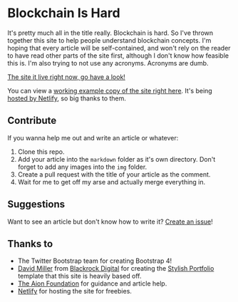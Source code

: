 # Blockchain Is Hard

It's pretty much all in the title really. Blockchain is hard. So I've thrown together this site to help people understand blockchain concepts. I'm hoping that every article will be self-contained, and won't rely on the reader to have read other parts of the site first, although I don't know how feasible this is. I'm also trying to not use any acronyms. Acronyms are dumb.

[The site it live right now, go have a look!](https://blockchainishard.com)

You can view a [working example copy of the site right here](https://naughty-nightingale-a24cc5.netlify.com/). It's being [hosted by Netlify](https://www.netlify.com/), so big thanks to them.

## Contribute

If you wanna help me out and write an article or whatever:

1. Clone this repo.
2. Add your article into the `markdown` folder as it's own directory. Don't forget to add any images into the `img` folder.
3. Create a pull request with the title of your article as the comment.
4. Wait for me to get off my arse and actually merge everything in.

## Suggestions

Want to see an article but don't know how to write it? [Create an issue](https://github.com/mohnjatthews/blockchain-is-hard/issues)!

## Thanks to

- The Twitter Bootstrap team for creating Bootstrap 4!
- [David Miller](http://davidmiller.io/) from [Blackrock Digital](http://blackrockdigital.io/) for creating the [Stylish Portfolio](https://startbootstrap.com/template-overviews/stylish-portfolio) template that this site is heavily based off.
- [The Aion Foundation](https://aion.network/) for guidance and article help.
- [Netlify](https://www.netlify.com/) for hosting the site for freebies.
